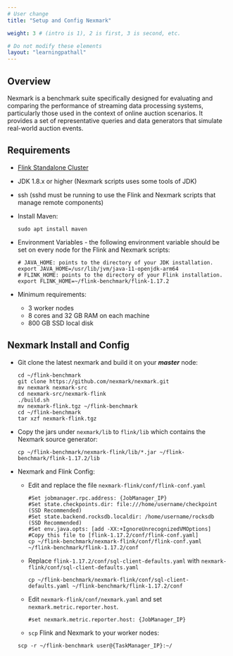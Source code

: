 ```yaml
---
# User change
title: "Setup and Config Nexmark"

weight: 3 # (intro is 1), 2 is first, 3 is second, etc.

# Do not modify these elements
layout: "learningpathall"
---
```


## Overview
Nexmark is a benchmark suite specifically designed for evaluating and comparing the performance of streaming data processing systems, particularly those used in the context of online auction scenarios. It provides a set of representative queries and data generators that simulate real-world auction events.  

## Requirements
- [Flink Standalone Cluster](https://nightlies.apache.org/flink/flink-docs-release-1.13/docs/deployment/resource-providers/standalone/overview/)
- JDK 1.8.x or higher (Nexmark scripts uses some tools of JDK)
- ssh (sshd must be running to use the Flink and Nexmark scripts that manage remote components)
- Install Maven:
  ```console
  sudo apt install maven
  ```
- Environment Variables - the following environment variable should be set on every node for the Flink and Nexmark scripts:
  
  ```console
  # JAVA_HOME: points to the directory of your JDK installation.
  export JAVA_HOME=/usr/lib/jvm/java-11-openjdk-arm64
  # FLINK_HOME: points to the directory of your Flink installation.
  export FLINK_HOME=~/flink-benchmark/flink-1.17.2
  ```
- Minimum requirements:
  - 3 worker nodes
  - 8 cores and 32 GB RAM on each machine
  - 800 GB SSD local disk

## Nexmark Install and Config

- Git clone the latest nexmark and build it on your ___master___ node:

  ```console
  cd ~/flink-benchmark
  git clone https://github.com/nexmark/nexmark.git
  mv nexmark nexmark-src
  cd nexmark-src/nexmark-flink
  ./build.sh
  mv nexmark-flink.tgz ~/flink-benchmark
  cd ~/flink-benchmark
  tar xzf nexmark-flink.tgz
  ```

- Copy the jars under `nexmark/lib` to `flink/lib` which contains the Nexmark source generator:
  
  ```console
  cp ~/flink-benchmark/nexmark-flink/lib/*.jar ~/flink-benchmark/flink-1.17.2/lib
  ```

- Nexmark and Flink Config:  

  - Edit and replace the file `nexmark-flink/conf/flink-conf.yaml`
    ```console
    #Set jobmanager.rpc.address: {JobManager_IP}
    #Set state.checkpoints.dir: file:///home/username/checkpoint (SSD Recommended)
    #Set state.backend.rocksdb.localdir: /home/username/rocksdb (SSD Recommended)
    #Set env.java.opts: [add -XX:+IgnoreUnrecognizedVMOptions]
    #Copy this file to [flink-1.17.2/conf/flink-conf.yaml]
    cp ~/flink-benchmark/nexmark-flink/conf/flink-conf.yaml ~/flink-benchmark/flink-1.17.2/conf
    ```

  - Replace `flink-1.17.2/conf/sql-client-defaults.yaml` with `nexmark-flink/conf/sql-client-defaults.yaml`
    ```console
    cp ~/flink-benchmark/nexmark-flink/conf/sql-client-defaults.yaml ~/flink-benchmark/flink-1.17.2/conf
    ```

  - Edit `nexmark-flink/conf/nexmark.yaml` and set `nexmark.metric.reporter.host`.
    ```console
    #set nexmark.metric.reporter.host: {JobManager_IP}
    ```

  - `scp` Flink and Nexmark to your worker nodes:
  ```console
  scp -r ~/flink-benchmark user@{TaskManager_IP}:~/
  ```
